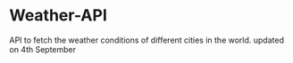 # Weather-API
API to fetch the weather conditions of different cities in the world.
updated on 4th September
